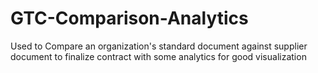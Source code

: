 # GTC-Comparison-Analytics
Used to Compare an organization's standard document against supplier document to finalize contract with some analytics for good visualization
